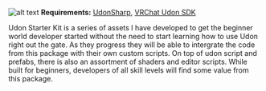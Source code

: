 ![alt text](https://cdn.discordapp.com/attachments/848770841738346538/908084557507624990/usk_logo.png)
**Requirements:**
[UdonSharp](https://github.com/MerlinVR/UdonSharp),  [VRChat Udon SDK](https://vrchat.com/home/download)

Udon Starter Kit is a series of assets I have developed to get the beginner world developer started without the need to start learning how to use Udon right out the gate. As they progress they will be able to intergrate the code from this package with their own custom scripts. On top of udon script and prefabs, there is also an assortment of shaders and editor scripts. While built for beginners, developers of all skill levels will find some value from this package.
